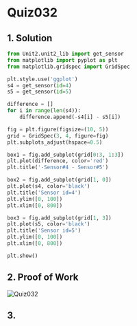 # Quiz032

## 1. Solution
```.py
from Unit2.unit2_lib import get_sensor
from matplotlib import pyplot as plt
from matplotlib.gridspec import GridSpec

plt.style.use('ggplot')
s4 = get_sensor(id=4)
s5 = get_sensor(id=5)

difference = []
for i in range(len(s4)):
    difference.append(-s4[i] - s5[i])

fig = plt.figure(figsize=(10, 5))
grid = GridSpec(3, 4, figure=fig)
plt.subplots_adjust(hspace=0.5)

box1 = fig.add_subplot(grid[0:3, 1:3])
plt.plot(difference, color='red')
plt.title('-Sensor#4 - Sensor#5')

box2 = fig.add_subplot(grid[1, 0])
plt.plot(s4, color='black')
plt.title('Sensor id=4')
plt.ylim([0, 100])
plt.xlim([0, 800])

box3 = fig.add_subplot(grid[1, 3])
plt.plot(s5, color='black')
plt.title('Sensor id=5')
plt.ylim([0, 100])
plt.xlim([0, 800])

plt.show()
```
## 2. Proof of Work
![Quiz032](https://github.com/AntGra25/unit2-CS24/assets/142757981/0359939a-3dde-49bd-8517-b7c3de900ce5)

## 3. 
